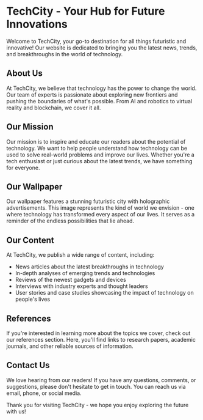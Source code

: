 <!--font:Creepster-->

# TechCity - Your Hub for Future Innovations

Welcome to TechCity, your go-to destination for all things futuristic and innovative! Our website is dedicated to bringing you the latest news, trends, and breakthroughs in the world of technology. 

## About Us

At TechCity, we believe that technology has the power to change the world. Our team of experts is passionate about exploring new frontiers and pushing the boundaries of what's possible. From AI and robotics to virtual reality and blockchain, we cover it all.

## Our Mission

Our mission is to inspire and educate our readers about the potential of technology. We want to help people understand how technology can be used to solve real-world problems and improve our lives. Whether you're a tech enthusiast or just curious about the latest trends, we have something for everyone.

## Our Wallpaper

Our wallpaper features a stunning futuristic city with holographic advertisements. This image represents the kind of world we envision - one where technology has transformed every aspect of our lives. It serves as a reminder of the endless possibilities that lie ahead.

## Our Content

At TechCity, we publish a wide range of content, including:

- News articles about the latest breakthroughs in technology
- In-depth analyses of emerging trends and technologies
- Reviews of the newest gadgets and devices
- Interviews with industry experts and thought leaders
- User stories and case studies showcasing the impact of technology on people's lives

## References

If you're interested in learning more about the topics we cover, check out our references section. Here, you'll find links to research papers, academic journals, and other reliable sources of information.

## Contact Us

We love hearing from our readers! If you have any questions, comments, or suggestions, please don't hesitate to get in touch. You can reach us via email, phone, or social media.

Thank you for visiting TechCity - we hope you enjoy exploring the future with us!

<!--

Write me content for website with wallpaper which alt text is:

"A futuristic city with holographic advertisements for a tech or innovation website"

The name/title of the page should not be 1:1 copy of the alt text but rather a real content of the website which is using this wallpaper.

- Use markdown format 
- Start with heading
- Heading should be short and concise
- The content should look like a real website 
- The website should not be about the wallpaper, wallpaper is just a related background
- Heading should be contain work "wallpaper" or "background"
- Include real sections like references, contact, user stories, etc. use things relevant to the page purpose.
- Feel free to use structure like headings, bullets, numbering, blockquotes, paragraphs, horizontal lines, etc.
- You can use formatting like bold or _italic_
- You can include UTF-8 emojis
- Links should be only #hash anchors (and you can refer to the document itself)
- Do not include images


---


# TechCity - Your Hub for Future Innovations

Welcome to TechCity, your go-to destination for all things futuristic and innovative! Our website is dedicated to bringing you the latest news, trends, and breakthroughs in the world of technology. 

## About Us

At TechCity, we believe that technology has the power to change the world. Our team of experts is passionate about exploring new frontiers and pushing the boundaries of what's possible. From AI and robotics to virtual reality and blockchain, we cover it all.

## Our Mission

Our mission is to inspire and educate our readers about the potential of technology. We want to help people understand how technology can be used to solve real-world problems and improve our lives. Whether you're a tech enthusiast or just curious about the latest trends, we have something for everyone.

## Our Wallpaper

Our wallpaper features a stunning futuristic city with holographic advertisements. This image represents the kind of world we envision - one where technology has transformed every aspect of our lives. It serves as a reminder of the endless possibilities that lie ahead.

## Our Content

At TechCity, we publish a wide range of content, including:

- News articles about the latest breakthroughs in technology
- In-depth analyses of emerging trends and technologies
- Reviews of the newest gadgets and devices
- Interviews with industry experts and thought leaders
- User stories and case studies showcasing the impact of technology on people's lives

## References

If you're interested in learning more about the topics we cover, check out our references section. Here, you'll find links to research papers, academic journals, and other reliable sources of information.

## Contact Us

We love hearing from our readers! If you have any questions, comments, or suggestions, please don't hesitate to get in touch. You can reach us via email, phone, or social media.

Thank you for visiting TechCity - we hope you enjoy exploring the future with us!

-->
